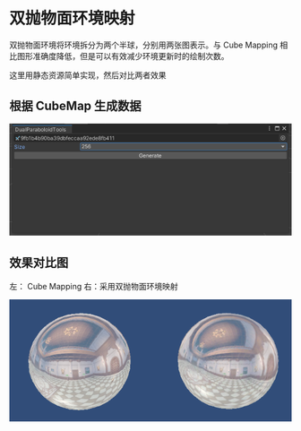 # 双抛物面环境映射

双抛物面环境将环境拆分为两个半球，分别用两张图表示。与 Cube Mapping 相比图形准确度降低，但是可以有效减少环境更新时的绘制次数。

这里用静态资源简单实现，然后对比两者效果

## 根据 CubeMap 生成数据

![](Images/1.png)

## 效果对比图

左： Cube Mapping 右：采用双抛物面环境映射

![](Images/2.png)
